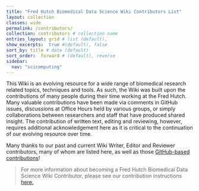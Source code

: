 ```yaml
---
title: "Fred Hutch Biomedical Data Science Wiki Contributors List"
layout: collection
classes: wide
permalink: /contributors/
collection: contributors # collection name
entries_layout: grid # list (default),
show_excerpts:  true #(default), false
sort_by: title # date (default)
sort_order:  forward # (default), reverse
sidebar:
  nav: "scicomputing"
---
```


This Wiki is an evolving resource for a wide range of biomedical research related topics, techniques and tools.  As such, the Wiki was built upon the contributions of many people during their time working at the Fred Hutch.  Many valuable contributions have been made via comments in GitHub issues, discussions at Office Hours held by various groups, or simply collaborations between researchers and staff that have produced shared insight.  The contribution of written text, editing and reviewing, however, requires additional acknowledgement here as it is critical to the continuation of our evolving resource over time.   

Many thanks to our past and current Wiki Writer, Editor and Reviewer contributors, many of whom are listed here, as well as those [GitHub-based contributions](https://github.com/FredHutch/wiki/graphs/contributors)!  
> For more information about becoming a Fred Hutch Biomedical Data Science Wiki Contributor, please see our contribution instructions [here.](https://github.com/FredHutch/wiki/blob/main/README.md)
